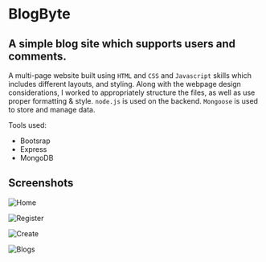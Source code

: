 # BlogByte

## A simple blog site which supports users and comments.

A multi-page website built using `HTML` and `CSS` and `Javascript` skills which includes different layouts, and styling. 
Along with the webpage design considerations, I worked to appropriately structure the files, as well as use proper formatting & style. 
`node.js` is used on the backend. `Mongoose` is used to store and manage data.

Tools used:

- Bootsrap
- Express
- MongoDB

## Screenshots

![Home](https://user-images.githubusercontent.com/88790013/129076362-797928be-64ed-4421-bd48-1b37bfc164bf.PNG)

![Register](https://user-images.githubusercontent.com/88790013/129076613-3b28fc10-dc32-4f56-8e7c-0fb193642683.PNG)

![Create](https://user-images.githubusercontent.com/88790013/129076473-d1a75322-ead6-4c0a-8a8d-6220c649249c.PNG)

![Blogs](https://user-images.githubusercontent.com/88790013/129076486-ef99258f-666a-4b8f-b712-9ef0843a0b73.PNG)
